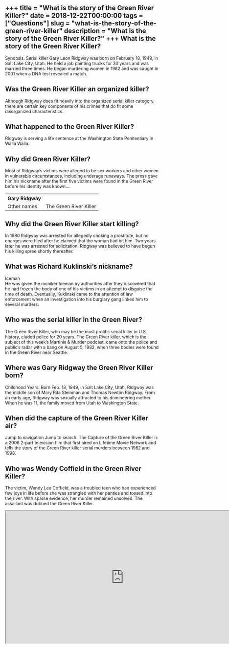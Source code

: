 +++
title = "What is the story of the Green River Killer?"
date = 2018-12-22T00:00:00
tags = ["Questions"]
slug = "what-is-the-story-of-the-green-river-killer"
description = "What is the story of the Green River Killer?"
+++
What is the story of the Green River Killer?
--------------------------------------------

Synopsis. Serial killer Gary Leon Ridgway was born on February 18, 1949, in Salt Lake City, Utah. He held a job painting trucks for 30 years and was married three times. He began murdering women in 1982 and was caught in 2001 when a DNA test revealed a match.

Was the Green River Killer an organized killer?
-----------------------------------------------

Although Ridgway does fit heavily into the organized serial killer category, there are certain key components of his crimes that do fit some disorganized characteristics.

What happened to the Green River Killer?
----------------------------------------

Ridgway is serving a life sentence at the Washington State Penitentiary in Walla Walla.

Why did Green River Killer?
---------------------------

Most of Ridgway’s victims were alleged to be sex workers and other women in vulnerable circumstances, including underage runaways. The press gave him his nickname after the first five victims were found in the Green River before his identity was known….

<table><tr><th>Gary Ridgway</th></tr><tr><td>Other names</td><td>The Green River Killer</td></tr></table>

Why did the Green River Killer start killing?
---------------------------------------------

In 1980 Ridgway was arrested for allegedly choking a prostitute, but no charges were filed after he claimed that the woman had bit him. Two years later he was arrested for solicitation. Ridgway was believed to have begun his killing spree shortly thereafter.

What was Richard Kuklinski’s nickname?
--------------------------------------

Iceman  
He was given the moniker Iceman by authorities after they discovered that he had frozen the body of one of his victims in an attempt to disguise the time of death. Eventually, Kuklinski came to the attention of law enforcement when an investigation into his burglary gang linked him to several murders.

Who was the serial killer in the Green River?
---------------------------------------------

The Green River Killer, who may be the most prolific serial killer in U.S. history, eluded police for 20 years. The Green River killer, which is the subject of this week’s Martinis &amp; Murder podcast, came onto the police and public’s radar with a bang on August 5, 1982, when three bodies were found in the Green River near Seattle.

Where was Gary Ridgway the Green River Killer born?
---------------------------------------------------

Childhood Years. Born Feb. 18, 1949, in Salt Lake City, Utah, Ridgway was the middle son of Mary Rita Steinman and Thomas Newton Ridgway. From an early age, Ridgway was sexually attracted to his domineering mother. When he was 11, the family moved from Utah to Washington State.

When did the capture of the Green River Killer air?
---------------------------------------------------

Jump to navigation Jump to search. The Capture of the Green River Killer is a 2008 2-part television film that first aired on Lifetime Movie Network and tells the story of the Green River killer serial murders between 1982 and 1998.

Who was Wendy Coffield in the Green River Killer?
-------------------------------------------------

The victim, Wendy Lee Coffield, was a troubled teen who had experienced few joys in life before she was strangled with her panties and tossed into the river. With sparse evidence, her murder remained unsolved. The assailant was dubbed the Green River Killer.

<iframe allow="accelerometer; autoplay; clipboard-write; encrypted-media; gyroscope; picture-in-picture" allowfullscreen="" class="__youtube_prefs__  epyt-is-override  no-lazyload" data-no-lazy="1" data-origheight="433" data-origwidth="770" data-skipgform_ajax_framebjll="" height="433" id="_ytid_49498" loading="lazy" src="https://www.youtube.com/embed/IqqxHEtTvrA?enablejsapi=1&autoplay=0&cc_load_policy=0&cc_lang_pref=&iv_load_policy=1&loop=0&modestbranding=0&rel=1&fs=1&playsinline=0&autohide=2&theme=dark&color=red&controls=1&" title="YouTube player" width="770"></iframe>